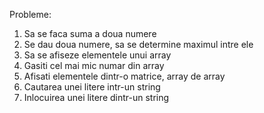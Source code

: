 


Probleme:
1. Sa se faca suma a doua numere
2. Se dau doua numere, sa se determine maximul intre ele
3. Sa se afiseze elementele unui array
4. Gasiti cel mai mic numar din array
5. Afisati elementele dintr-o matrice, array de array
6. Cautarea unei litere intr-un string
7. Inlocuirea unei litere dintr-un string